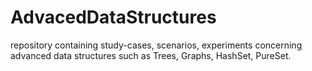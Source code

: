 AdvacedDataStructures
=====================

repository containing study-cases, scenarios, experiments concerning advanced data structures such as Trees, Graphs, HashSet, PureSet.
